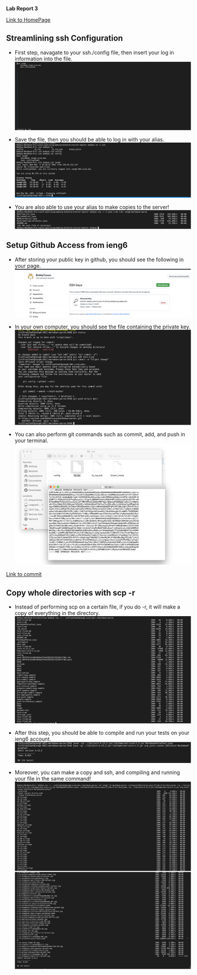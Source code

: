 **Lab Report 3**

[Link to HomePage](https://bobbyyuuuu.github.io/Caramel/index.html)

## Streamlining ssh Configuration ##

 - First step, navagate to your ssh./config file, then insert your log in information into the file.
![Step 1](labrep31.png)

- Save the file, then you should be able to log in with your alias.
![Step 2](labrep35.png)

- You are also able to use your alias to make copies to the server!
![Step 3](labrep36.png)

## Setup Github Access from ieng6 ##

- After storing your public key in github, you should see the following in your page.
![Step1](labrep341.png)

- In your own computer, you should see the file containing the private key.
![Step2](Labrep3re1.png)

- You can also perform git commands such as commit, add, and push in your terminal.
![Step3](labrep3re2.png)

[Link to commit](https://github.com/BobbyYuuuu/markdown-parser/commit/0f1cee449caf0cdedff2368e44f734ad407dd40b)

## Copy whole directories with scp -r ##

- Instead of performing scp on a certain file, if you do -r, it will make a copy of everything in the directory. 
![Step 1](labrep34.png)

- After this step, you should be able to compile and run your tests on your ieng6 account.
![Step 2](labrep37.png)

- Moreover, you can make a copy and ssh, and compiling and running your file in the same command!
![Step 1](labrep38.png)
![Step 1](labrep39.png)
